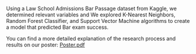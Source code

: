 Using a Law School Admissions Bar Passage dataset from Kaggle, we determined relevant variables and We explored K-Nearest Neighbors, Random Forest Classifier, and Support Vector Machine algorithms to create a model that predicted Bar exam success.

You can find a more detailed explanation of the research process and results on our poster:
[Poster.pdf](https://github.com/luanaaas/exam-success-predictor/files/13855135/Phase.4.Poster.pdf)
